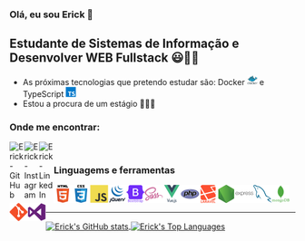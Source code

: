 ### Olá, eu sou Erick 👋

## Estudante de Sistemas de Informação e Desenvolver WEB Fullstack 😃👨‍💻
<!-- - Atualmente estou desenvolvendo websites juntamente com a [Wase][wase] -->
- As próximas tecnologias que pretendo estudar são: Docker <img width="18px" src="https://raw.githubusercontent.com/devicons/devicon/master/icons/docker/docker-original-wordmark.svg" /> e TypeScript <img width="18px" src="https://raw.githubusercontent.com/devicons/devicon/master/icons/typescript/typescript-original.svg" />
- Estou a procura de um estágio 💼👨‍💼

### Onde me encontrar:

[<img align="left" width="26px" alt="Erick - GitHub" src="https://cdn.jsdelivr.net/npm/simple-icons@v3/icons/twitter.svg" />][twitter]

[<img align="left" width="26px" alt="Erick - Instagram" src="https://cdn.jsdelivr.net/npm/simple-icons@v3/icons/instagram.svg" />][instagram]

[<img align="left" width="26px" alt="Erick - LinkedIn" src="https://cdn.jsdelivr.net/npm/simple-icons@v3/icons/linkedin.svg" />][linkedin]

<br>

### Linguagems e ferramentas


<img align="left" width="32px" alt="HTML5" src="https://raw.githubusercontent.com/devicons/devicon/master/icons/html5/html5-original-wordmark.svg" />

<img align="left" width="32px" alt="CSS3" src="https://raw.githubusercontent.com/devicons/devicon/master/icons/css3/css3-original-wordmark.svg" />

<img align="left" width="32px" alt="Javascript" src="https://raw.githubusercontent.com/devicons/devicon/master/icons/javascript/javascript-original.svg" />

<img align="left" width="32px" alt="Jquery" src="https://raw.githubusercontent.com/devicons/devicon/master/icons/jquery/jquery-original-wordmark.svg" />

<img align="left" width="32px" alt="Bootstrap" src="https://raw.githubusercontent.com/devicons/devicon/master/icons/bootstrap/bootstrap-plain-wordmark.svg" />

<img align="left" width="32px" alt="Sass" src="https://raw.githubusercontent.com/devicons/devicon/master/icons/sass/sass-original.svg" />

<img align="left" width="32px" alt="VueJs" src="https://raw.githubusercontent.com/devicons/devicon/master/icons/vuejs/vuejs-original-wordmark.svg" />

<img align="left" width="32px" alt="PHP" src="https://raw.githubusercontent.com/devicons/devicon/master/icons/php/php-original.svg" />

<img align="left" width="32px" alt="Laravel" src="https://raw.githubusercontent.com/devicons/devicon/master/icons/laravel/laravel-plain-wordmark.svg" />

<img align="left" width="32px" alt="NodeJs" src="https://raw.githubusercontent.com/devicons/devicon/master/icons/nodejs/nodejs-original.svg" />

<img align="left" width="32px" alt="Express" src="https://raw.githubusercontent.com/devicons/devicon/master/icons/express/express-original-wordmark.svg" />

<img align="left" width="32px" alt="MySQL" src="https://raw.githubusercontent.com/devicons/devicon/master/icons/mysql/mysql-original.svg" />

<img align="left" width="32px" alt="MongoDB" src="https://raw.githubusercontent.com/devicons/devicon/master/icons/mongodb/mongodb-plain-wordmark.svg" />

<img align="left" width="32px" alt="Git" src="https://raw.githubusercontent.com/devicons/devicon/master/icons/git/git-original.svg" />

<img align="left" width="32px" alt="VS Code" src="https://raw.githubusercontent.com/devicons/devicon/master/icons/visualstudio/visualstudio-plain.svg" />

<br>
<br>

---

<a href="https://github.com/anuraghazra/github-readme-stats">
    <img align="center" alt="Erick's GitHub stats" src="https://github-readme-stats.vercel.app/api?username=dsErick&show_icons=true&count_private=true&hide_border=true&bg_color=45,000,152331&title_color=f09819&text_color=fff&icon_color=f09819" />
</a>

<a href="https://github.com/anuraghazra/github-readme-stats">
    <img align="center" alt="Erick's Top Languages" src="https://github-readme-stats.vercel.app/api/top-langs/?username=dsErick&layout=compact&langs_count=10&hide_border=true&bg_color=45,152331,000&title_color=f09819&text_color=fff&icon_color=f09819" />
</a>

[instagram]: https://www.instagram.com/erick__ds/
[twitter]: https://twitter.com/Erick_Ds_
[linkedin]: https://www.linkedin.com/in/ds-erick/
[wase]: https://www.instagram.com/agenciawase/
